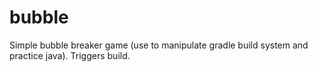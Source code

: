 # bubble
Simple bubble breaker game (use to manipulate gradle build system and practice java). Triggers build.
